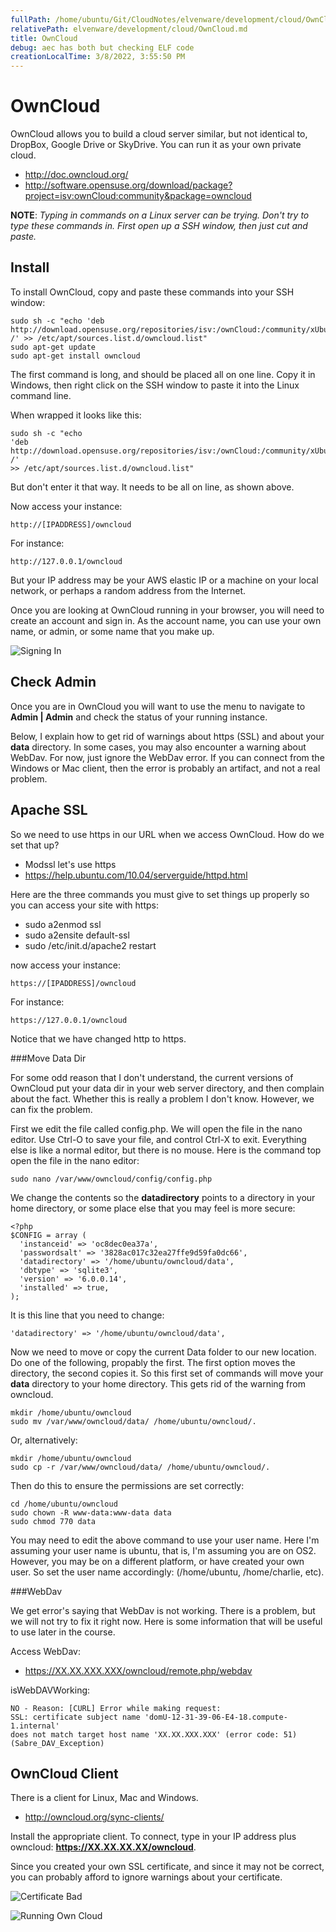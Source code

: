 ```yaml
---
fullPath: /home/ubuntu/Git/CloudNotes/elvenware/development/cloud/OwnCloud.md
relativePath: elvenware/development/cloud/OwnCloud.md
title: OwnCloud
debug: aec has both but checking ELF code
creationLocalTime: 3/8/2022, 3:55:50 PM
---
```


<!-- toc -->
<!-- tocstop -->

OwnCloud
========

OwnCloud allows you to build a cloud server similar, but not identical
to, DropBox, Google Drive or SkyDrive. You can run it as your own
private cloud.

- <http://doc.owncloud.org/>
- <http://software.opensuse.org/download/package?project=isv:ownCloud:community&package=owncloud>

**NOTE**: *Typing in commands on a Linux server can be trying. Don't 
try to type these commands in. First open up a SSH window, then just 
cut and paste.*

Install
-------

To install OwnCloud, copy and paste these commands into your SSH
window:

	sudo sh -c "echo 'deb http://download.opensuse.org/repositories/isv:/ownCloud:/community/xUbuntu_13.10/ /' >> /etc/apt/sources.list.d/owncloud.list"
	sudo apt-get update
	sudo apt-get install owncloud

The first command is long, and should be placed all on one line. Copy it
in Windows, then right click on the SSH window to paste it into
the Linux command line. 

When wrapped it looks like this: 

	sudo sh -c "echo 
	'deb http://download.opensuse.org/repositories/isv:/ownCloud:/community/xUbuntu_13.10/ /' 
	>> /etc/apt/sources.list.d/owncloud.list"

But don't enter it that way. It needs to be all on line, as shown above.

Now access your instance: 

	http://[IPADDRESS]/owncloud

For instance: 

	http://127.0.0.1/owncloud

But your IP address may be your AWS elastic IP or a machine on your
local network, or perhaps a random address from the Internet.

Once you are looking at OwnCloud running in your browser, you will 
need to create an account and sign in. As the account name, you can 
use your own name, or admin, or some name that you make up.

![Signing In](images/OwnCloud00.png)

Check Admin
-----------

Once you are in OwnCloud you will want to use the menu to navigate 
to **Admin | Admin** and check the status of your running instance.

Below, I explain how to get rid of warnings about https (SSL) and about
your **data** directory. In some cases, you may also encounter a 
warning about WebDav. For now, just ignore the WebDav error. If you
can connect from the Windows or Mac client, then the error is 
probably an artifact, and not a real problem.

Apache SSL
----------

So we need to use https in our URL when we access OwnCloud. How do we
set that up?

- Modssl let's use https
- https://help.ubuntu.com/10.04/serverguide/httpd.html

Here are the three commands you must give to set things up properly
so you can access your site with https:

- sudo a2enmod ssl
- sudo a2ensite default-ssl
- sudo /etc/init.d/apache2 restart

now access your instance: 

	https://[IPADDRESS]/owncloud

For instance: 

	https://127.0.0.1/owncloud
	
Notice that we have changed http to https.

###Move Data Dir

For some odd reason that I don't understand, the current versions
of OwnCloud put your data dir in your web server directory, and then
complain about the fact. Whether this is really a problem I don't
know. However, we can fix the problem.

First we edit the file called config.php. We will open the file in 
the nano editor. Use Ctrl-O to save your file, and control Ctrl-X to 
exit. Everything else is like a normal editor, but there is no 
mouse. Here is the command top open the file in the nano editor:

	sudo nano /var/www/owncloud/config/config.php

We change the contents so the **datadirectory** points to a directory
in your home directory, or some place else that you may feel is more
secure:

	<?php
	$CONFIG = array (
	  'instanceid' => 'oc8dec0ea37a',
	  'passwordsalt' => '3828ac017c32ea27ffe9d59fa0dc66',
	  'datadirectory' => '/home/ubuntu/owncloud/data',
	  'dbtype' => 'sqlite3',
	  'version' => '6.0.0.14',
	  'installed' => true,
	);
	
It is this line that you need to change:

	'datadirectory' => '/home/ubuntu/owncloud/data',

Now we need to move or copy the current Data folder to our new 
location. Do one of the following, propably the first. The first 
option moves the directory, the second copies it. So this first set of 
commands will move your **data** directory to your home directory. This 
gets rid of the warning from owncloud.

	mkdir /home/ubuntu/owncloud
	sudo mv /var/www/owncloud/data/ /home/ubuntu/owncloud/. 

Or, alternatively:

	mkdir /home/ubuntu/owncloud
	sudo cp -r /var/www/owncloud/data/ /home/ubuntu/owncloud/.

Then do this to ensure the permissions are set correctly:

	cd /home/ubuntu/owncloud
	sudo chown -R www-data:www-data data
	sudo chmod 770 data

You may need to edit the above command to use your user name. Here
I'm assuming your user name is ubuntu, that is, I'm assuming you
are on OS2. However, you may be on a different platform, or have
created your own user. So set the user name accordingly: (/home/ubuntu, 
/home/charlie, etc).

###WebDav

We get error's saying that WebDav is not working. There is a problem,
but we will not try to fix it right now. Here is some information that
will be useful to use later in the course.

Access WebDav:

- <https://XX.XX.XXX.XXX/owncloud/remote.php/webdav>

isWebDAVWorking: 


	NO - Reason: [CURL] Error while making request: 
	SSL: certificate subject name 'domU-12-31-39-06-E4-18.compute-1.internal' 
	does not match target host name 'XX.XX.XXX.XXX' (error code: 51) (Sabre_DAV_Exception)

OwnCloud Client
---------------

There is a client for Linux, Mac and Windows. 

- <http://owncloud.org/sync-clients/>

Install the appropriate client. To connect, type in your IP address 
plus owncloud: **https://XX.XX.XX.XX/owncloud**.

Since you created your own SSL certificate, and since it may not 
be correct, you can probably afford to ignore warnings about your
certificate.

![Certificate Bad](images/OwnCloud01.png)

![Running Own Cloud](images/OwnCloud02.png)


